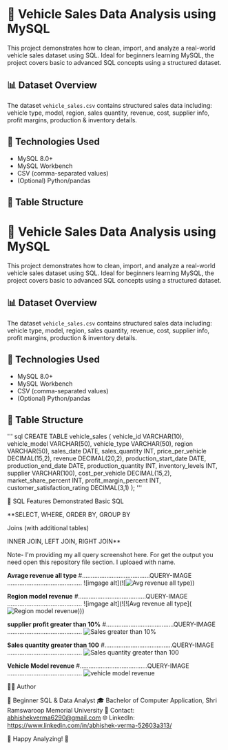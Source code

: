 # 🚗 Vehicle Sales Data Analysis using MySQL

This project demonstrates how to clean, import, and analyze a real-world vehicle sales dataset using SQL. Ideal for beginners learning MySQL, the project covers basic to advanced SQL concepts using a structured dataset.

## 📊 Dataset Overview

The dataset `vehicle_sales.csv` contains structured sales data including: vehicle type, model, region, sales quantity, revenue, cost, supplier info, profit margins, production & inventory details.

## 🧰 Technologies Used

- MySQL 8.0+
- MySQL Workbench
- CSV (comma-separated values)
- (Optional) Python/pandas

## 🧱 Table Structure

# 🚗 Vehicle Sales Data Analysis using MySQL

This project demonstrates how to clean, import, and analyze a real-world vehicle sales dataset using SQL. Ideal for beginners learning MySQL, the project covers basic to advanced SQL concepts using a structured dataset.

## 📊 Dataset Overview

The dataset `vehicle_sales.csv` contains structured sales data including: vehicle type, model, region, sales quantity, revenue, cost, supplier info, profit margins, production & inventory details.

## 🧰 Technologies Used

- MySQL 8.0+
- MySQL Workbench
- CSV (comma-separated values)
- (Optional) Python/pandas

## 🧱 Table Structure

''' sql
CREATE TABLE vehicle_sales (
    vehicle_id VARCHAR(10),
    vehicle_model VARCHAR(50),
    vehicle_type VARCHAR(50),
    region VARCHAR(50),
    sales_date DATE,
    sales_quantity INT,
    price_per_vehicle DECIMAL(15,2),
    revenue DECIMAL(20,2),
    production_start_date DATE,
    production_end_date DATE,
    production_quantity INT,
    inventory_levels INT,
    supplier VARCHAR(100),
    cost_per_vehicle DECIMAL(15,2),
    market_share_percent INT,
    profit_margin_percent INT,
    customer_satisfaction_rating DECIMAL(3,1)
);  '''

🧪 SQL Features Demonstrated
Basic SQL

**SELECT, WHERE, ORDER BY, GROUP BY

Joins (with additional tables)

INNER JOIN, LEFT JOIN, RIGHT JOIN**

Note- I'm providing my all query screenshot here. For get the output you need open this repository file section. I uploaed with name.

**Avrage revenue all type**
#.......................................QUERY-IMAGE ...........................................
![imgage alt](![![Avg revenue all type](https://github.com/user-attachments/assets/cadfaeec-fe9e-49f8-83ca-2dad4d0965e2)))

**Region model revenue**
#.......................................QUERY-IMAGE ...........................................
![imgage alt](![![Avg revenue all type](![Region model revenue](https://github.com/user-attachments/assets/9b044af8-6a90-4f64-b09c-d6b97e1d7e95))))

**supplier profit greater than 10%**
#.......................................QUERY-IMAGE ...........................................
![Sales greater than 10%](https://github.com/user-attachments/assets/7134e8ae-da7a-43bc-8da7-941901975fee)

**Sales quantity greater than 100**
#.......................................QUERY-IMAGE ...........................................
![Sales quantity greater than 100](https://github.com/user-attachments/assets/cbc719fa-c4b6-473a-8fb7-f47274fd6074)

**Vehicle Model revenue**
#.......................................QUERY-IMAGE ...........................................
![vehicle model revenue](https://github.com/user-attachments/assets/6dbd482a-acfd-4d90-8788-57c298a34837)


🙋‍♂️ Author <br>

 
🚀 Beginner SQL & Data Analyst
🎓 Bachelor of Computer Application, Shri Ramswaroop Memorial University
📧 Contact: abhishekverma6290@gmail.com
🌐 LinkedIn: https://www.linkedin.com/in/abhishek-verma-52603a313/

🚀 Happy Analyzing! 🚀






